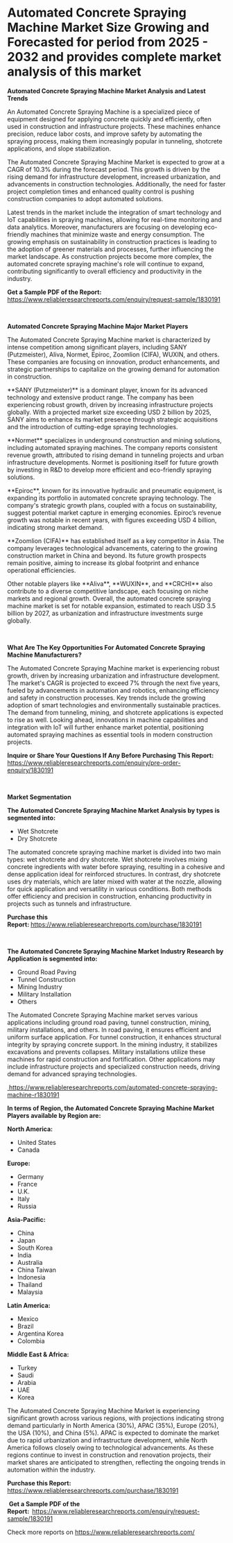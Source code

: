 <p><h1>Automated Concrete Spraying Machine Market Size Growing and Forecasted for period from 2025 - 2032 and provides complete market analysis of this market</h1></p><p><strong>Automated Concrete Spraying Machine Market Analysis and Latest Trends</strong></p>
<p><p>An Automated Concrete Spraying Machine is a specialized piece of equipment designed for applying concrete quickly and efficiently, often used in construction and infrastructure projects. These machines enhance precision, reduce labor costs, and improve safety by automating the spraying process, making them increasingly popular in tunneling, shotcrete applications, and slope stabilization.</p><p>The Automated Concrete Spraying Machine Market is expected to grow at a CAGR of 10.3% during the forecast period. This growth is driven by the rising demand for infrastructure development, increased urbanization, and advancements in construction technologies. Additionally, the need for faster project completion times and enhanced quality control is pushing construction companies to adopt automated solutions.</p><p>Latest trends in the market include the integration of smart technology and IoT capabilities in spraying machines, allowing for real-time monitoring and data analytics. Moreover, manufacturers are focusing on developing eco-friendly machines that minimize waste and energy consumption. The growing emphasis on sustainability in construction practices is leading to the adoption of greener materials and processes, further influencing the market landscape. As construction projects become more complex, the automated concrete spraying machine's role will continue to expand, contributing significantly to overall efficiency and productivity in the industry.</p></p>
<p><strong>Get a Sample PDF of the Report:&nbsp;</strong> <a href="https://www.reliableresearchreports.com/enquiry/request-sample/1830191?utm_campaign=3360&utm_medium=2&utm_source=Github&utm_content=ia&utm_term=12042025&utm_id=automated-concrete-spraying-machine">https://www.reliableresearchreports.com/enquiry/request-sample/1830191</a></p>
<p>&nbsp;</p>
<p><strong>Automated Concrete Spraying Machine Major Market Players</strong></p>
<p><p>The Automated Concrete Spraying Machine market is characterized by intense competition among significant players, including SANY (Putzmeister), Aliva, Normet, Epiroc, Zoomlion (CIFA), WUXIN, and others. These companies are focusing on innovation, product enhancements, and strategic partnerships to capitalize on the growing demand for automation in construction.</p><p>**SANY (Putzmeister)** is a dominant player, known for its advanced technology and extensive product range. The company has been experiencing robust growth, driven by increasing infrastructure projects globally. With a projected market size exceeding USD 2 billion by 2025, SANY aims to enhance its market presence through strategic acquisitions and the introduction of cutting-edge spraying technologies.</p><p>**Normet** specializes in underground construction and mining solutions, including automated spraying machines. The company reports consistent revenue growth, attributed to rising demand in tunneling projects and urban infrastructure developments. Normet is positioning itself for future growth by investing in R&D to develop more efficient and eco-friendly spraying solutions.</p><p>**Epiroc**, known for its innovative hydraulic and pneumatic equipment, is expanding its portfolio in automated concrete spraying technology. The company's strategic growth plans, coupled with a focus on sustainability, suggest potential market capture in emerging economies. Epiroc’s revenue growth was notable in recent years, with figures exceeding USD 4 billion, indicating strong market demand.</p><p>**Zoomlion (CIFA)** has established itself as a key competitor in Asia. The company leverages technological advancements, catering to the growing construction market in China and beyond. Its future growth prospects remain positive, aiming to increase its global footprint and enhance operational efficiencies.</p><p>Other notable players like **Aliva**, **WUXIN**, and **CRCHI** also contribute to a diverse competitive landscape, each focusing on niche markets and regional growth. Overall, the automated concrete spraying machine market is set for notable expansion, estimated to reach USD 3.5 billion by 2027, as urbanization and infrastructure investments surge globally.</p></p>
<p>&nbsp;</p>
<p><strong>What Are The Key Opportunities For Automated Concrete Spraying Machine Manufacturers?</strong></p>
<p><p>The Automated Concrete Spraying Machine market is experiencing robust growth, driven by increasing urbanization and infrastructure development. The market's CAGR is projected to exceed 7% through the next five years, fueled by advancements in automation and robotics, enhancing efficiency and safety in construction processes. Key trends include the growing adoption of smart technologies and environmentally sustainable practices. The demand from tunneling, mining, and shotcrete applications is expected to rise as well. Looking ahead, innovations in machine capabilities and integration with IoT will further enhance market potential, positioning automated spraying machines as essential tools in modern construction projects.</p></p>
<p><strong>Inquire or Share Your Questions If Any Before Purchasing This Report:</strong> <a href="https://www.reliableresearchreports.com/enquiry/pre-order-enquiry/1830191?utm_campaign=3360&utm_medium=2&utm_source=Github&utm_content=ia&utm_term=12042025&utm_id=automated-concrete-spraying-machine">https://www.reliableresearchreports.com/enquiry/pre-order-enquiry/1830191</a></p>
<p>&nbsp;</p>
<p><strong>Market Segmentation</strong></p>
<p><strong>The Automated Concrete Spraying Machine Market Analysis by types is segmented into:</strong></p>
<p><ul><li>Wet Shotcrete</li><li>Dry Shotcrete</li></ul></p>
<p><p>The automated concrete spraying machine market is divided into two main types: wet shotcrete and dry shotcrete. Wet shotcrete involves mixing concrete ingredients with water before spraying, resulting in a cohesive and dense application ideal for reinforced structures. In contrast, dry shotcrete uses dry materials, which are later mixed with water at the nozzle, allowing for quick application and versatility in various conditions. Both methods offer efficiency and precision in construction, enhancing productivity in projects such as tunnels and infrastructure.</p></p>
<p><strong>Purchase this Report:&nbsp;</strong><a href="https://www.reliableresearchreports.com/purchase/1830191?utm_campaign=3360&utm_medium=2&utm_source=Github&utm_content=ia&utm_term=12042025&utm_id=automated-concrete-spraying-machine">https://www.reliableresearchreports.com/purchase/1830191</a></p>
<p>&nbsp;</p>
<p><strong>The Automated Concrete Spraying Machine Market Industry Research by Application is segmented into:</strong></p>
<p><ul><li>Ground Road Paving</li><li>Tunnel Construction</li><li>Mining Industry</li><li>Military Installation</li><li>Others</li></ul></p>
<p><p>The Automated Concrete Spraying Machine market serves various applications including ground road paving, tunnel construction, mining, military installations, and others. In road paving, it ensures efficient and uniform surface application. For tunnel construction, it enhances structural integrity by spraying concrete support. In the mining industry, it stabilizes excavations and prevents collapses. Military installations utilize these machines for rapid construction and fortification. Other applications may include infrastructure projects and specialized construction needs, driving demand for advanced spraying technologies.</p></p>
<p><a href="https://www.reliableresearchreports.com/automated-concrete-spraying-machine-r1830191?utm_campaign=3360&utm_medium=2&utm_source=Github&utm_content=ia&utm_term=12042025&utm_id=automated-concrete-spraying-machine">&nbsp;https://www.reliableresearchreports.com/automated-concrete-spraying-machine-r1830191</a></p>
<p><strong>In terms of Region, the Automated Concrete Spraying Machine Market Players available by Region are:</strong></p>
<p>
    <p> <strong> North America: </strong>
        <ul>
            <li>United States</li>
            <li>Canada</li>
        </ul>
        </p> 
    <p> <strong> Europe: </strong>
        <ul>
            <li>Germany</li>
            <li>France</li>
            <li>U.K.</li>
            <li>Italy</li>
            <li>Russia</li>
        </ul>
        </p> 
    <p> <strong> Asia-Pacific: </strong>
        <ul>
            <li>China</li>
            <li>Japan</li>
            <li>South Korea</li>
            <li>India</li>
            <li>Australia</li>
            <li>China Taiwan</li>
            <li>Indonesia</li>
            <li>Thailand</li>
            <li>Malaysia</li>
        </ul>
        </p> 
    <p> <strong> Latin America: </strong>
        <ul>
            <li>Mexico</li>
            <li>Brazil</li>
            <li>Argentina Korea</li>
            <li>Colombia</li>
        </ul>
        </p> 
    <p> <strong> Middle East & Africa: </strong>
        <ul>
            <li>Turkey</li>
            <li>Saudi</li>
            <li>Arabia</li>
            <li>UAE</li>
            <li>Korea</li>
        </ul>
    </p>
    </p>
<p><p>The Automated Concrete Spraying Machine Market is experiencing significant growth across various regions, with projections indicating strong demand particularly in North America (30%), APAC (35%), Europe (20%), the USA (10%), and China (5%). APAC is expected to dominate the market due to rapid urbanization and infrastructure development, while North America follows closely owing to technological advancements. As these regions continue to invest in construction and renovation projects, their market shares are anticipated to strengthen, reflecting the ongoing trends in automation within the industry.</p></p>
<p><strong>Purchase this Report: </strong><a href="https://www.reliableresearchreports.com/purchase/1830191?utm_campaign=3360&utm_medium=2&utm_source=Github&utm_content=ia&utm_term=12042025&utm_id=automated-concrete-spraying-machine">https://www.reliableresearchreports.com/purchase/1830191</a></p>
<p>&nbsp;<strong>Get a Sample PDF of the Report:&nbsp;&nbsp;</strong><a href="https://www.reliableresearchreports.com/enquiry/request-sample/1830191?utm_campaign=3360&utm_medium=2&utm_source=Github&utm_content=ia&utm_term=12042025&utm_id=automated-concrete-spraying-machine">https://www.reliableresearchreports.com/enquiry/request-sample/1830191</a></p>
<p><strong></strong></p>
<p>Check more reports on <a href="https://www.reliableresearchreports.com/?utm_campaign=3360&utm_medium=2&utm_source=Github&utm_content=ia&utm_term=12042025&utm_id=automated-concrete-spraying-machine">https://www.reliableresearchreports.com/</a></p>